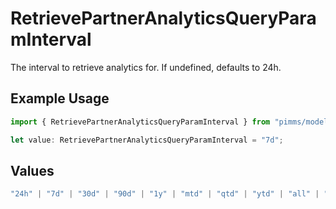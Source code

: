 # RetrievePartnerAnalyticsQueryParamInterval

The interval to retrieve analytics for. If undefined, defaults to 24h.

## Example Usage

```typescript
import { RetrievePartnerAnalyticsQueryParamInterval } from "pimms/models/operations";

let value: RetrievePartnerAnalyticsQueryParamInterval = "7d";
```

## Values

```typescript
"24h" | "7d" | "30d" | "90d" | "1y" | "mtd" | "qtd" | "ytd" | "all" | "all_unfiltered"
```